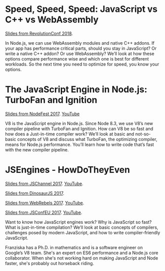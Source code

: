 # Speed, Speed, Speed: JavaScript vs C++ vs WebAssembly
[Slides from RevolutionConf 2018](https://fhinkel.github.io/Presentations/RevolutionConf2018).

In Node.js, we can use WebAssembly modules and native C++ addons. If your app has performance critical parts, should you stay in JavaScript? Or write a native C++ addon? Or use WebAssembly? We’ll look at how these options compare performance wise and which one is best for different workloads. So the next time you need to optimize for speed, you know your options.

# The JavaScript Engine in Node.js: TurboFan and Ignition
[Slides from NodeFest 2017](https://fhinkel.github.io/Presentations/NodeFest). [YouTube](https://youtu.be/J3ljqS0Q1a8)

V8 is the JavaScript engine in Node.js. Since Node 8.3, we use V8’s new compiler pipeline with TurboFan and Ignition. How can V8 be so fast and how does a Just-in-time compiler work? 
We’ll look at basic and not-so-basic concepts of V8 and discuss what TurboFan, the optimizing compiler, means for Node.js performance. You’ll learn how to write code that’s fast with the new compiler pipeline. 

# JSEngines - HowDoTheyEven
[Slides from JSChannel 2017](https://fhinkel.github.io/Presentations/JSChannel). [YouTube](https://www.youtube.com/watch?v=WBkMm19ziUI).

[Slides from DinosaurJS 2017](https://fhinkel.github.io/Presentations/DinosaurJS2017/).

[Slides from WebRebels 2017](https://fhinkel.github.io/Presentations/WebRebels2017/). [YouTube](https://youtu.be/acIOV8wtkOo?t=2h8m54s).

[Slides from JSConfEU 2017](https://fhinkel.github.io/Presentations/JSConfEU/). [YouTube](https://youtu.be/p-iiEDtpy6I).

Want to know how JavaScript engines work? Why is JavaScript so fast? What is just-in-time compilation? We’ll look at basic concepts of compilers, challenges posed by modern JavaScript, and how to write compiler-friendly JavaScript.

Franziska has a Ph.D. in mathematics and is a software engineer on Google’s V8 team. She's an expert on ES6 performance and a Node.js core collaborator. When she's not working hard on making JavaScript and Node faster, she's probably out horseback riding.